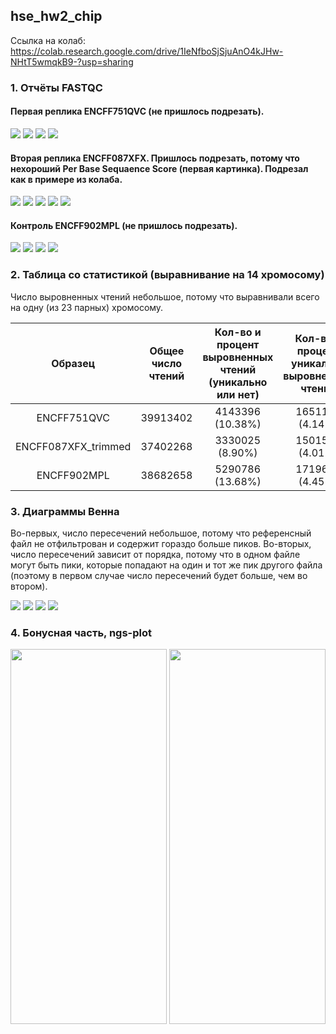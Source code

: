 ## hse_hw2_chip

Ссылка на колаб: https://colab.research.google.com/drive/1IeNfboSjSjuAnO4kJHw-NHtT5wmqkB9-?usp=sharing

### 1. Отчёты FASTQC

#### Первая реплика ENCFF751QVC (не пришлось подрезать).

![](https://github.com/KirillMatirko/hse_hw2_chip/blob/main/pics/ENCFF751QVC_basic_stat.png)
![](https://github.com/KirillMatirko/hse_hw2_chip/blob/main/pics/ENCFF751QVC_per_base_seq_quality.png)
![](https://github.com/KirillMatirko/hse_hw2_chip/blob/main/pics/ENCFF751QVC_per_base_seq_content.png)
![](https://github.com/KirillMatirko/hse_hw2_chip/blob/main/pics/ENCFF751QVC_per_seq_gc_content.png)

#### Вторая реплика ENCFF087XFX. Пришлось подрезать, потому что нехороший Per Base Sequaence Score (первая картинка). Подрезал как в примере из колаба.

![](https://github.com/KirillMatirko/hse_hw2_chip/blob/main/pics/ENCFF087XFX_per_base_seq_quality.png)
![](https://github.com/KirillMatirko/hse_hw2_chip/blob/main/pics/ENCFF087XFX_trimmed_basic_stat.png)
![](https://github.com/KirillMatirko/hse_hw2_chip/blob/main/pics/ENCFF087XFX_trimmed_per_base_seq_quality.png)
![](https://github.com/KirillMatirko/hse_hw2_chip/blob/main/pics/ENCFF087XFX_trimmed_per_base_seq_content.png)
![](https://github.com/KirillMatirko/hse_hw2_chip/blob/main/pics/ENCFF087XFX_trimmed_per_seq_gc_content.png)

#### Контроль ENCFF902MPL (не пришлось подрезать).

![](https://github.com/KirillMatirko/hse_hw2_chip/blob/main/pics/ENCFF902MPL_basic_stat.png)
![](https://github.com/KirillMatirko/hse_hw2_chip/blob/main/pics/ENCFF902MPL_per_base_seq_quality.png)
![](https://github.com/KirillMatirko/hse_hw2_chip/blob/main/pics/ENCFF902MPL_per_base_seq_content.png)
![](https://github.com/KirillMatirko/hse_hw2_chip/blob/main/pics/ENCFF902MPL_per_seq_gc_content.png)


### 2. Таблица со статистикой (выравнивание на 14 хромосому)

Число выровненных чтений небольшое, потому что выравнивали всего на одну (из 23 парных) хромосому.

| Образец | Общее число чтений | Кол-во и процент выровненных чтений (уникально или нет) | Кол-во и процент уникально выровненных чтений | Кол-во и процент невыровненных чтений |
|:----------:|:-------:|:----------------:|:----------------:|:----------------:|
| ENCFF751QVC | 39913402 | 4143396 (10.38%) | 1651123 (4.14%) | 34118883 (85.48%) |
| ENCFF087XFX_trimmed | 37402268 | 3330025 (8.90%) | 1501553 (4.01%) | 32570690 (87.08%) |
| ENCFF902MPL | 38682658 | 5290786 (13.68%) | 1719623 (4.45%) | 31672249 (81.88%) |

### 3. Диаграммы Венна

Во-первых, число пересечений небольшое, потому что референсный файл не отфильтрован и содержит гораздо больше пиков. Во-вторых, число пересечений зависит от порядка, потому что в одном файле могут быть пики, которые попадают на один и тот же пик другого файла (поэтому в первом случае число пересечений будет больше, чем во втором).

![](https://github.com/KirillMatirko/hse_hw2_chip/blob/main/pics/ENCFF751QVC_venn1.jpg)
![](https://github.com/KirillMatirko/hse_hw2_chip/blob/main/pics/ENCFF751QVC_venn2.jpg)
![](https://github.com/KirillMatirko/hse_hw2_chip/blob/main/pics/ENCFF087XFX_trimmed_venn1.jpg)
![](https://github.com/KirillMatirko/hse_hw2_chip/blob/main/pics/ENCFF087XFX_trimmed_venn2.jpg)

### 4. Бонусная часть, ngs-plot

<img src="https://github.com/KirillMatirko/hse_hw2_chip/blob/main/data/ENCFF181JZF_ngs_plot.png" width="250" height="600"> <img src="https://github.com/KirillMatirko/hse_hw2_chip/blob/main/data/ENCFF264VGR_ngs_plot.png" width="250" height="600">

